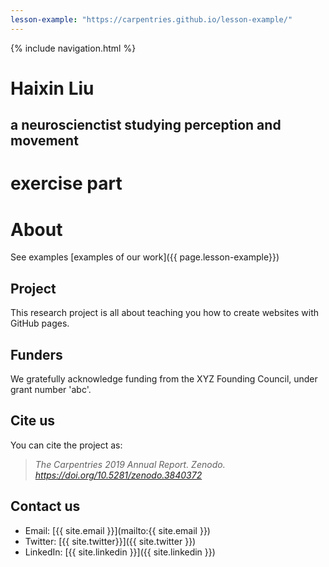 ```yaml
---
lesson-example: "https://carpentries.github.io/lesson-example/"
---
```


{% include navigation.html %}

# Haixin Liu
## a neuroscienctist studying perception and movement

# exercise part
# About

See examples [examples of our work]({{ page.lesson-example}})
## Project
This research project is all about teaching you how to create websites with GitHub pages.

## Funders
We gratefully acknowledge funding from the XYZ Founding Council, under grant number 'abc'.

## Cite us
You can cite the project as:

> *The Carpentries 2019 Annual Report. Zenodo. https://doi.org/10.5281/zenodo.3840372*

## Contact us

- Email: [{{ site.email }}](mailto:{{ site.email }})
- Twitter: [{{ site.twitter}}]({{ site.twitter }})
- LinkedIn: [{{ site.linkedin }}]({{ site.linkedin }})
